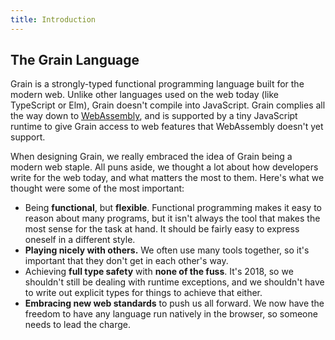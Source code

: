```yaml
---
title: Introduction
---
```


## The Grain Language

Grain is a strongly-typed functional programming language built for the modern web. Unlike other languages used on the web today (like TypeScript or Elm), Grain doesn't compile into JavaScript. Grain complies all the way down to [WebAssembly](http://webassembly.org/), and is supported by a tiny JavaScript runtime to give Grain access to web features that WebAssembly doesn't yet support.

When designing Grain, we really embraced the idea of Grain being a modern web staple. All puns aside, we thought a lot about how developers write for the web today, and what matters the most to them. Here's what we thought were some of the most important:

* Being __functional__, but __flexible__. Functional programming makes it easy to reason about many programs, but it isn't always the tool that makes the most sense for the task at hand. It should be fairly easy to express oneself in a different style.
* __Playing nicely with others.__ We often use many tools together, so it's important that they don't get in each other's way.
* Achieving __full type safety__ with __none of the fuss__. It's 2018, so we shouldn't still be dealing with runtime exceptions, and we shouldn't have to write out explicit types for things to achieve that either.
* __Embracing new web standards__ to push us all forward. We now have the freedom to have any language run natively in the browser, so someone needs to lead the charge.
